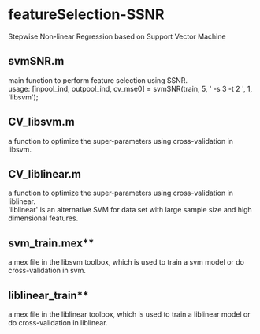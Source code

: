 # featureSelection-SSNR
Stepwise Non-linear Regression based on Support Vector Machine

## svmSNR.m
main function to perform feature selection using SSNR. <br>
usage: [inpool_ind, outpool_ind, cv_mse0] = svmSNR(train, 5, ' -s 3 -t 2 ', 1, 'libsvm');

## CV_libsvm.m
a function to optimize the super-parameters using cross-validation in libsvm.

## CV_liblinear.m
a function to optimize the super-parameters using cross-validation in liblinear. <br>
'liblinear' is an alternative SVM for data set with large sample size and high dimensional features.

## svm_train.mex**
a mex file in the libsvm toolbox, which is used to train a svm model or do cross-validation in svm.

## liblinear_train**
a mex file in the liblinear toolbox, which is used to train a liblinear model or do cross-validation in liblinear.
